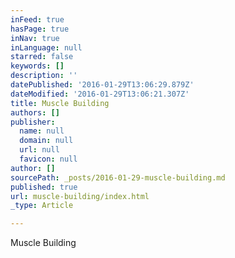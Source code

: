 ```yaml
---
inFeed: true
hasPage: true
inNav: true
inLanguage: null
starred: false
keywords: []
description: ''
datePublished: '2016-01-29T13:06:29.879Z'
dateModified: '2016-01-29T13:06:21.307Z'
title: Muscle Building
authors: []
publisher:
  name: null
  domain: null
  url: null
  favicon: null
author: []
sourcePath: _posts/2016-01-29-muscle-building.md
published: true
url: muscle-building/index.html
_type: Article

---
```

Muscle Building